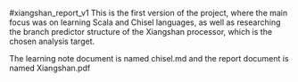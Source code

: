 #xiangshan_report_v1
This is the first version of the project, where the main focus was on learning Scala and Chisel languages, as well as researching the branch predictor structure of the Xiangshan processor, which is the chosen analysis target.

The learning note document is named chisel.md and the report document is named Xiangshan.pdf

